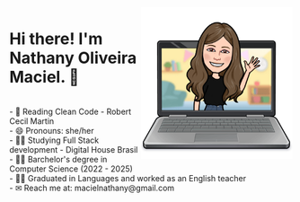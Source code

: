  <div>
    <img align="right" alt="Nathy-coding" height="270em"  src="code.png">
 </div>
   
 <div>
   <p><h1>Hi there! I'm Nathany Oliveira Maciel.  👋  </h1></br>
- 📖 Reading Clean Code - Robert Cecil Martin</br>
- 😄 Pronouns: she/her </br>
- 👨‍🎓 Studying Full Stack development - Digital House Brasil </br>
- 👨‍🎓 Barchelor's degree in Computer Science (2022 - 2025) </br>
- 👩‍🏫 Graduated in Languages and worked as an English teacher </br>
- ✉ Reach me at: macielnathany@gmail.com </p>
</div>



  

